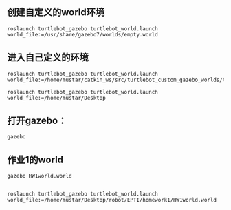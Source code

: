 
## 创建自定义的world环境
```
roslaunch turtlebot_gazebo turtlebot_world.launch world_file:=/usr/share/gazebo7/worlds/empty.world
```

## 进入自己定义的环境
```
roslaunch turtlebot_gazebo turtlebot_world.launch world_file:=/home/mustar/catkin_ws/src/turtlebot_custom_gazebo_worlds/tutorial.world
```

```
roslaunch turtlebot_gazebo turtlebot_world.launch world_file:=/home/mustar/Desktop
```
## 打开gazebo：
```
gazebo
```

## 作业1的world
```
gazebo HW1world.world


roslaunch turtlebot_gazebo turtlebot_world.launch world_file:=/home/mustar/Desktop/robot/EPTI/homework1/HW1world.world
```
